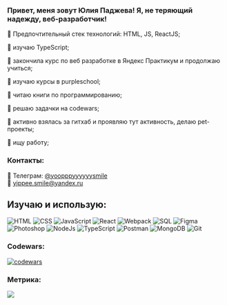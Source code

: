 ### Привет, меня зовут Юлия Паджева! Я, не теряющий надежду, веб-разработчик!


:small_blue_diamond: Предпочтительный стек технологий: HTML, JS, ReactJS;

:small_blue_diamond: изучаю TypeScript;

:small_blue_diamond: закончила курс по веб разработке в Яндекс Практикум и продолжаю учиться;

:small_blue_diamond: изучаю курсы в purpleschool;

:small_blue_diamond: читаю книги по программированию;

:small_blue_diamond: решаю задачки на codewars;

:small_blue_diamond: активно взялась за гитхаб и проявляю тут активность, делаю pet-проекты;

:small_blue_diamond: ищу работу;


### Контакты:
:iphone: Телеграм: [@yoopppyyyyyysmile](https://t.me/yoopppyyyyyysmile)   
📧 yippee.smile@yandex.ru



## Изучаю и использую:
![HTML](https://img.shields.io/badge/-HTML-20232A?style=for-the-badge&logo=html5)
![CSS](https://img.shields.io/badge/-CSS-20232A?style=for-the-badge&logo=CSS3)
![JavaScript](https://img.shields.io/badge/-JavaScript-20232A?style=for-the-badge&logo=javascript)
![React](https://img.shields.io/badge/-React-20232A?style=for-the-badge&logo=react)
![Webpack](https://img.shields.io/badge/-webpack-20232A?style=for-the-badge&logo=webpack)
![SQL](https://img.shields.io/badge/-SQL-20232A?style=for-the-badge&logo=sql)
![Figma](https://img.shields.io/badge/-figma-20232A?style=for-the-badge&logo=figma)
![Photoshop](https://img.shields.io/badge/-Photoshop-20232A?style=for-the-badge&logo=AdobePhotoshop)
![NodeJs](https://img.shields.io/badge/-NodeJs-20232A?style=for-the-badge&logo=node.Js)
![TypeScript](https://img.shields.io/badge/-TypeScript-20232A?style=for-the-badge&logo=TS)
![Postman](https://img.shields.io/badge/-Postman-20232A?style=for-the-badge&logo=postman)
![MongoDB](https://img.shields.io/badge/-MongoDB-20232A?style=for-the-badge&logo=MongoDB)
![Git](https://img.shields.io/badge/-Git-20232A?style=for-the-badge&logo=Git)


### Codewars:

[![codewars](https://www.codewars.com/users/yoopppyyyyyy/badges/small)](https://www.codewars.com/users/yoopppyyyyyy)



### Метрика: 
![](https://komarev.com/ghpvc/?username=YippeeSmile)
